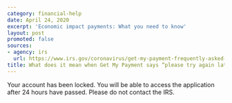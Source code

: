 ```yaml
---
category: financial-help
date: April 24, 2020
excerpt: 'Economic impact payments: What you need to know'
layout: post
promoted: false
sources:
- agency: irs
  url: https://www.irs.gov/coronavirus/get-my-payment-frequently-asked-questions
title: What does it mean when Get My Payment says “please try again later”?
---
```


Your account has been locked. You will be able to access the application after 24 hours have passed. Please do not contact the IRS.